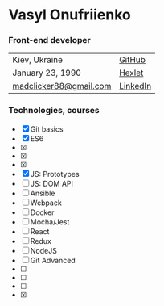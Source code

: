 
# Vasyl Onufriienko
### Front-end developer
|||
--|--
Kiev, Ukraine | [GitHub](https://github.com/madclicker88)
January 23, 1990 | [Hexlet](https://ru.hexlet.io/u/madclicker88)
[madclicker88@gmail.com]() | [LinkedIn]()

### Technologies, courses

- [x] Git basics
- [x] ES6
- [x] 
- [x] 
- [x] 
- [x] JS: Prototypes
- [ ] JS: DOM API
- [ ] Ansible
- [ ] Webpack
- [ ] Docker
- [ ] Mocha/Jest
- [ ] React
- [ ] Redux
- [ ] NodeJS
- [ ] Git Advanced
- [ ] 
- [ ] 
- [ ] 
- [x] 